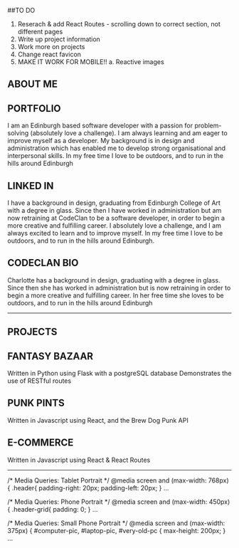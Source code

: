 ##TO DO
1. Reserach & add React Routes - scrolling down to correct section, not different pages
2. Write up project information
3. Work more on projects
4. Change react favicon
5. MAKE IT WORK FOR MOBILE!!
    a. Reactive images

## ABOUT ME

## PORTFOLIO
I am an Edinburgh based software developer with a passion for problem-solving (absolutely love a challenge). I am always learning and am eager to improve myself as a developer. My background is in design and administration which has enabled me to develop strong organisational and interpersonal skills. In my free time I love to be outdoors, and to run in the hills around Edinburgh

## LINKED IN
I have a background in design, graduating from Edinburgh College of Art with a degree in glass. Since then I have worked in administration but am now retraining at CodeClan to be a software developer, in order to begin a more creative and fulfilling career. I absolutely love a challenge, and I am always excited to learn and to improve myself. In my free time I love to be outdoors, and to run in the hills around Edinburgh.

## CODECLAN BIO
Charlotte has a background in design, graduating with a degree in glass. Since then she has worked in administration but is now retraining in order to begin a more creative and fulfilling career. In her free time she loves to be outdoors, and to run in the hills around Edinburgh
_______________________________________________________________________________________________________________________
## PROJECTS

## FANTASY BAZAAR
Written in Python using Flask with a postgreSQL database
Demonstrates the use of RESTful routes

## PUNK PINTS
Written in Javascript using React, and the Brew Dog Punk API

## E-COMMERCE 
Written in Javascript using React & React Routes
_______________________________________________________________________________________________________________________

/* Media Queries: Tablet Portrait */
@media screen and (max-width: 768px) {
    .header{
        padding-right: 20px;
        padding-left: 20px;
    }
    ...

/* Media Queries: Phone Portrait */
@media screen and (max-width: 450px) {
    .header-grid{
        padding: 0;
    }
    ...

/* Media Queries: Small Phone Portrait */
@media screen and (max-width: 375px) {
    #computer-pic,
    #laptop-pic,
    #very-old-pc {
        max-height: 200px;
    }
    ...

